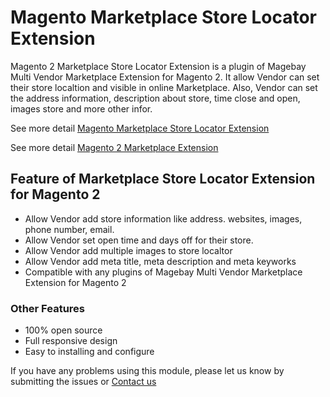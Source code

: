 # Magento Marketplace Store Locator Extension
Magento 2 Marketplace Store Locator Extension is a plugin of Magebay Multi Vendor Marketplace Extension for Magento 2. It allow Vendor can set their store localtion and visible in online Marketplace. Also, Vendor can set the address information, description about store, time close and open, images store and more other infor.

See more detail [Magento Marketplace Store Locator Extension](https://www.magebay.com/magento-marketplace-store-locator)

See more detail [Magento 2 Marketplace Extension](https://www.magebay.com/magento-multi-vendor-marketplace-extension)

## Feature of Marketplace Store Locator Extension for Magento 2
- Allow Vendor add store information like address. websites, images, phone number, email.
- Allow Vendor set open time and days off for their store.
- Allow Vendor add multiple images to store localtor
- Allow Vendor add meta title, meta description and meta keyworks
- Compatible with any plugins of Magebay Multi Vendor Marketplace Extension for Magento 2
### Other Features
- 100% open source
- Full responsive design
- Easy to installing and configure

If you have any problems using this module, please let us know by submitting the issues or [Contact us](https://www.magebay.com/about-us/)
